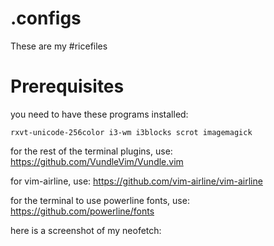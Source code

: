 # .configs
These are my #ricefiles

# Prerequisites
you need to have these programs installed:

``` 
rxvt-unicode-256color i3-wm i3blocks scrot imagemagick
```
for the rest of the terminal plugins, use: 
https://github.com/VundleVim/Vundle.vim

for vim-airline, use:
https://github.com/vim-airline/vim-airline

for the terminal to use powerline fonts, use: 
https://github.com/powerline/fonts

here is a screenshot of my neofetch:
